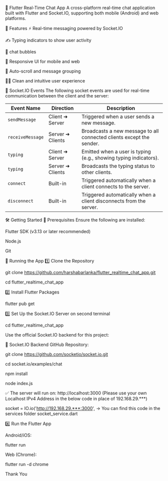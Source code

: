 💬 Flutter Real-Time Chat App
A cross-platform real-time chat application built with Flutter and Socket.IO, supporting both mobile (Android) and web platforms.

🚀 Features
⚡ Real-time messaging powered by Socket.IO

✍️ Typing indicators to show user activity

💬 chat bubbles

📱 Responsive UI for mobile and web

🔄 Auto-scroll and message grouping

🧑‍💻 Clean and intuitive user experience

📡 Socket.IO Events
The following socket events are used for real-time communication between the client and the server:

| Event Name       | Direction         | Description                                                          |
| ---------------- | ----------------  | -------------------------------------------------------------------- |
| `sendMessage`    | Client ➜ Server  | Triggered when a user sends a new message.                           |
| `receiveMessage` | Server ➜ Clients | Broadcasts a new message to all connected clients except the sender. |
| `typing`         | Client ➜ Server  | Emitted when a user is typing (e.g., showing typing indicators).     |
| `typing`         | Server ➜ Clients | Broadcasts the typing status to other clients.                       |
| `connect`        | Built-in          | Triggered automatically when a client connects to the server.        |
| `disconnect`     | Built-in          | Triggered automatically when a client disconnects from the server.   |


🛠️ Getting Started
🔧 Prerequisites
Ensure the following are installed:

Flutter SDK (v3.13 or later recommended)

Node.js

Git

📲 Running the App
1️⃣ Clone the Repository

git clone https://github.com/harshabarlanka/flutter_realtime_chat_app.git

cd flutter_realtime_chat_app

2️⃣ Install Flutter Packages

flutter pub get

3️⃣ Set Up the Socket.IO Server on second terminal

cd flutter_realtime_chat_app

Use the official Socket.IO backend for this project:

🔗 Socket.IO Backend GitHub Repository:

git clone https://github.com/socketio/socket.io.git

cd socket.io/examples/chat

npm install

node index.js

✅ The server will run on: http://localhost:3000 (Please use your own Localhost IPv4 Address in the below code in place of 192.168.29.***)

socket = IO.io('http://192.168.29.***:3000', -> You can find this code in the services folder socket_service.dart

4️⃣ Run the Flutter App

Android/iOS:

flutter run

Web (Chrome):

flutter run -d chrome

Thank You

